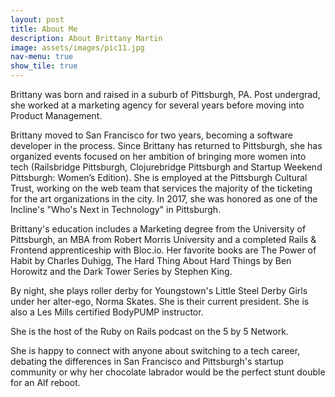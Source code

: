 ```yaml
---
layout: post
title: About Me
description: About Brittany Martin
image: assets/images/pic11.jpg
nav-menu: true
show_tile: true
---
```


Brittany was born and raised in a suburb of Pittsburgh, PA. Post undergrad, she worked at a marketing agency for several years before moving into Product Management.

Brittany moved to San Francisco for two years, becoming a software developer in the process. Since Brittany has returned to Pittsburgh, she has organized events focused on her ambition of bringing more women into tech (Railsbridge Pittsburgh, Clojurebridge Pittsburgh and Startup Weekend Pittsburgh: Women’s Edition). She is employed at the Pittsburgh Cultural Trust, working on the web team that services the majority of the ticketing for the art organizations in the city. In 2017, she was honored as one of the Incline's "Who's Next in Technology" in Pittsburgh.  

Brittany's education includes a Marketing degree from the University of Pittsburgh, an MBA from Robert Morris University and a completed Rails & Frontend apprenticeship with Bloc.io. Her favorite books are The Power of Habit by Charles Duhigg, The Hard Thing About Hard Things by Ben Horowitz and the Dark Tower Series by Stephen King.

By night, she plays roller derby for Youngstown's Little Steel Derby Girls under her alter-ego, Norma Skates. She is their current president. She is also a Les Mills certified BodyPUMP instructor.

She is the host of the Ruby on Rails podcast on the 5 by 5 Network.

She is happy to connect with anyone about switching to a tech career, debating the differences in San Francisco and Pittsburgh's startup community or why her chocolate labrador would be the perfect stunt double for an Alf reboot.
